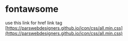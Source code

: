 # fontawsome
use this link for href link tag
[https://parswebdesigners.github.io/icon/css/all.min.css](https://parswebdesigners.github.io/icon/css/all.min.css)
